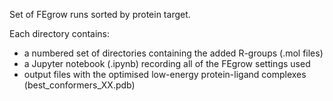 Set of FEgrow runs sorted by protein target.

Each directory contains:

* a numbered set of directories containing the added R-groups (.mol files)
* a Jupyter notebook (.ipynb) recording all of the FEgrow settings used
* output files with the optimised low-energy protein-ligand complexes (best_conformers_XX.pdb)
